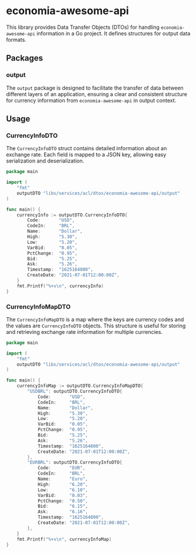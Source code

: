 # economia-awesome-api

This library provides Data Transfer Objects (DTOs) for handling `economia-awesome-api` information in a Go project. It defines structures for output data formats.

## Packages

### output

The `output` package is designed to facilitate the transfer of data between different layers of an application, ensuring a clear and consistent structure for currency information from `economia-awesome-api` in output context.

## Usage

### CurrencyInfoDTO

The `CurrencyInfoDTO` struct contains detailed information about an exchange rate. Each field is mapped to a JSON key, allowing easy serialization and deserialization.

```go
package main

import (
    "fmt"
    outputDTO "libs/services/acl/dtos/economia-awesome-api/output"
)

func main() {
    currencyInfo := outputDTO.CurrencyInfoDTO{
        Code:       "USD",
        CodeIn:     "BRL",
        Name:       "Dollar",
        High:       "5.30",
        Low:        "5.20",
        VarBid:     "0.05",
        PctChange:  "0.95",
        Bid:        "5.25",
        Ask:        "5.26",
        Timestamp:  "1625164800",
        CreateDate: "2021-07-01T12:00:00Z",
    }
    fmt.Printf("%+v\n", currencyInfo)
}
```

### CurrencyInfoMapDTO

The `CurrencyInfoMapDTO` is a map where the keys are currency codes and the values are `CurrencyInfoDTO` objects. This structure is useful for storing and retrieving exchange rate information for multiple currencies.

```go
package main

import (
    "fmt"
    outputDTO "libs/services/acl/dtos/economia-awesome-api/output"
)

func main() {
    currencyInfoMap := outputDTO.CurrencyInfoMapDTO{
        "USDBRL": outputDTO.CurrencyInfoDTO{
			Code:       "USD",
			CodeIn:     "BRL",
			Name:       "Dollar",
			High:       "5.30",
			Low:        "5.20",
			VarBid:     "0.05",
			PctChange:  "0.95",
			Bid:        "5.25",
			Ask:        "5.26",
			Timestamp:  "1625164800",
			CreateDate: "2021-07-01T12:00:00Z",
		},
        "EURBRL": outputDTO.CurrencyInfoDTO{
            Code:       "EUR",
            CodeIn:     "BRL",
            Name:       "Euro",
            High:       "6.20",
            Low:        "6.10",
            VarBid:     "0.03",
            PctChange:  "0.50",
            Bid:        "6.15",
            Ask:        "6.16",
            Timestamp:  "1625164800",
            CreateDate: "2021-07-01T12:00:00Z",
        },
    }
    fmt.Printf("%+v\n", currencyInfoMap)
}
```
